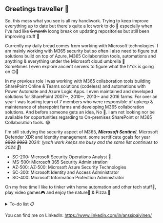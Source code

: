 ## Greetings traveller 🖖

So, this mess what you see is all my handiwork. Trying to keep improve everything up to date but there's quite a lot work to do 🤔 especially when i've had like ~~6 month~~ loong break on updating repositories but still been improving stuff 😬

Currently my daily bread comes from working with Microsoft technologies. I am mainly working with M365 security but so often I also need to figure out solutions build on top of Azure, M365 Collaboration tools, automations and anything & everything under the Microsoft cloud umbrella 💪  
Sometimes I even explore ancient servers to figure what the h*ck is going on 🙃🫠

In my previous role I was working with M365 collaboration tools building SharePoint Online & Teams solutions (codeless) and automations with Power Automate and Azure Logic Apps. I even maintained and developed solutions for SharePoint 2007⚰️, 2010⚰️, 2013⚰️ and 2016 farms. For over an year I was leading team of 7 members who were responsible of upkeep & maintenance of sharepoint farms and developing M365 collaboration solutions. 
And before someone gets an idea, No 🚫. I am not looking nor be available for opportunities regarding to On-premises SharePoint or M365 Collaboration tools. 😂

I'm still studying the security aspect of M365, ***Microsoft Sentinel***, Microsoft Defender XDR and Identity management.
some sertificate goals for year ~~2022~~ ~~2023~~ 2024:  _(yeah work keeps me busy and the same list continues to 2024 🤭)_
* SC-200: Microsoft Security Operations Analyst 📌 <!-- ✅ -->
* MS-500: Microsoft 365 Security Administration
* AZ-500: AZ-500: Microsoft Azure Security Technologies
* SC-300: Microsoft Identity and Access Administrator
* SC-400: Microsoft Information Protection Administrator

<!--
some tech keywords what describes my work monthly routine
![Teams word cloud keywords poll](/img/keywords_faded.png)
-->
On my free time I like to tinker with home automation and other tech stuff🤖, play video games🎮 and enjoy the nature🍃 & Pizza 🍕


<details>
  <summary>To-do list 📋</summary>
  <ul>
    <li>Backup Home Assistant customizations to a repository</li>
    <li>Sort out powershell scripts to a repository</li>
    <li>Start and maintain microsoft sentinel repository</li>
    <li>Improve this this readme.</li>
  </ul>
</details>



You can find me on LinkedIn: https://www.linkedin.com/in/anssipaivinen/
